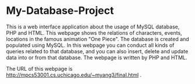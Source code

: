 # My-Database-Project
This is a web interface application about the usage of MySQL database, PHP and HTML. This webpage shows the relations of  characters, events, locations in the famous animation "One Piece". The database is created and populated using MySQL. In this webpage you can conduct all kinds of queries related to that database, and you can also insert, delete and update data into or from that database. The webpage is written by PHP and HTML. 

The URL of this webpage is http://mpcs53001.cs.uchicago.edu/~myang3/final.html .
